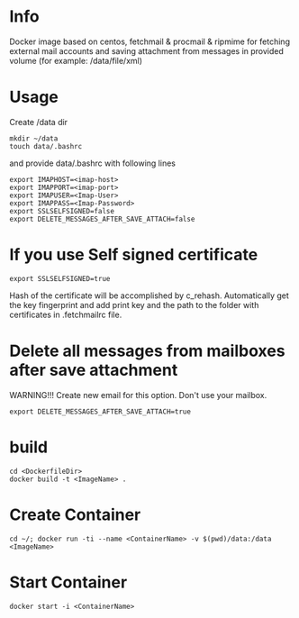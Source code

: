 # Info
Docker image based on centos, fetchmail & procmail & ripmime for fetching external mail accounts and saving attachment from messages in provided volume  (for example: /data/file/xml)

# Usage

Create /data dir
```
mkdir ~/data
touch data/.bashrc
```
and provide data/.bashrc with following lines
```
export IMAPHOST=<imap-host>
export IMAPPORT=<imap-port>
export IMAPUSER=<Imap-User>
export IMAPPASS=<Imap-Password>
export SSLSELFSIGNED=false
export DELETE_MESSAGES_AFTER_SAVE_ATTACH=false  
```

# If you use Self signed certificate
```
export SSLSELFSIGNED=true   
```
Hash of the certificate will be accomplished by c_rehash. Automatically get the key fingerprint and add print key and the path to the folder with certificates in .fetchmailrc file.

# Delete all messages from mailboxes after save attachment
WARNING!!!  Create new email for this option. Don't use your mailbox.
```
export DELETE_MESSAGES_AFTER_SAVE_ATTACH=true
```

# build
```
cd <DockerfileDir>
docker build -t <ImageName> .
```

# Create Container
```
cd ~/; docker run -ti --name <ContainerName> -v $(pwd)/data:/data <ImageName>
```

# Start Container
```
docker start -i <ContainerName>
```
